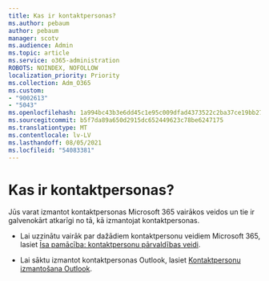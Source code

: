 ```yaml
---
title: Kas ir kontaktpersonas?
ms.author: pebaum
author: pebaum
manager: scotv
ms.audience: Admin
ms.topic: article
ms.service: o365-administration
ROBOTS: NOINDEX, NOFOLLOW
localization_priority: Priority
ms.collection: Adm_O365
ms.custom:
- "9002613"
- "5043"
ms.openlocfilehash: 1a994bc43b3e6dd45c1e95c009dfad4373522c2ba37ce19bb270922e155c85b5
ms.sourcegitcommit: b5f7da89a650d2915dc652449623c78be6247175
ms.translationtype: MT
ms.contentlocale: lv-LV
ms.lasthandoff: 08/05/2021
ms.locfileid: "54083381"
---
```

# <a name="what-are-contacts"></a>Kas ir kontaktpersonas?

Jūs varat izmantot kontaktpersonas Microsoft 365 vairākos veidos un tie ir galvenokārt atkarīgi no tā, kā izmantojat kontaktpersonas.

- Lai uzzinātu vairāk par dažādiem kontaktpersonu veidiem Microsoft 365, lasiet [Īsa pamācība: kontaktpersonu pārvaldības veidi](https://docs.microsoft.com/microsoft-365/admin/misc/ways-to-manage-contacts?view=o365-worldwide).

- Lai sāktu izmantot kontaktpersonas Outlook, lasiet [Kontaktpersonu izmantošana Outlook](https://support.office.com/article/using-contacts-people-in-outlook-on-the-web-1e3438c7-26b2-420c-87de-3cea9d31b5cb?WT.mc_id=365AdminCSH&ui=en-US&rs=en-US&ad=US).
